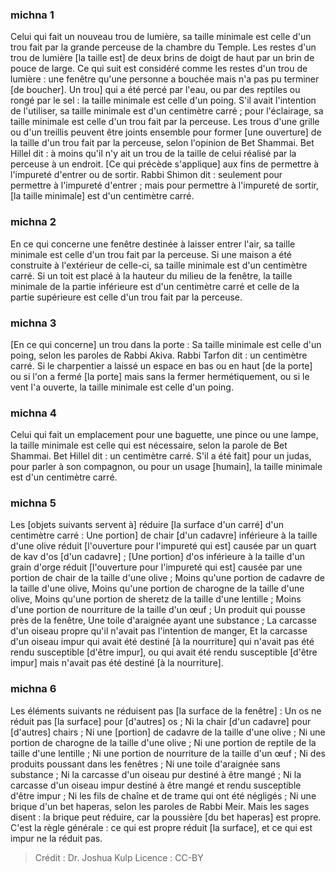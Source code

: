 
### michna 1
Celui qui fait un nouveau trou de lumière, sa taille minimale est celle d'un trou fait par la grande perceuse de la chambre du Temple. Les restes d'un trou de lumière [la taille est] de deux brins de doigt de haut par un brin de pouce de large. Ce qui suit est considéré comme les restes d'un trou de lumière : une fenêtre qu'une personne a bouchée mais n'a pas pu terminer [de boucher]. Un trou] qui a été percé par l'eau, ou par des reptiles ou rongé par le sel : la taille minimale est celle d'un poing. S'il avait l'intention de l'utiliser, sa taille minimale est d'un centimètre carré ; pour l'éclairage, sa taille minimale est celle d'un trou fait par la perceuse. Les trous d'une grille ou d'un treillis peuvent être joints ensemble pour former [une ouverture] de la taille d'un trou fait par la perceuse, selon l'opinion de Bet Shammai. Bet Hillel dit : à moins qu'il n'y ait un trou de la taille de celui réalisé par la perceuse à un endroit. [Ce qui précède s'applique] aux fins de permettre à l'impureté d'entrer ou de sortir. Rabbi Shimon dit : seulement pour permettre à l'impureté d'entrer ; mais pour permettre à l'impureté de sortir, [la taille minimale] est d'un centimètre carré.

### michna 2
En ce qui concerne une fenêtre destinée à laisser entrer l'air, sa taille minimale est celle d'un trou fait par la perceuse. Si une maison a été construite à l'extérieur de celle-ci, sa taille minimale est d'un centimètre carré. Si un toit est placé à la hauteur du milieu de la fenêtre, la taille minimale de la partie inférieure est d'un centimètre carré et celle de la partie supérieure est celle d'un trou fait par la perceuse.

### michna 3
[En ce qui concerne] un trou dans la porte : Sa taille minimale est celle d'un poing, selon les paroles de Rabbi Akiva. Rabbi Tarfon dit : un centimètre carré. Si le charpentier a laissé un espace en bas ou en haut [de la porte] ou si l'on a fermé [la porte] mais sans la fermer hermétiquement, ou si le vent l'a ouverte, la taille minimale est celle d'un poing.

### michna 4
Celui qui fait un emplacement pour une baguette, une pince ou une lampe, la taille minimale est celle qui est nécessaire, selon la parole de Bet Shammai. Bet Hillel dit : un centimètre carré. S'il a été fait] pour un judas, pour parler à son compagnon, ou pour un usage [humain], la taille minimale est d'un centimètre carré.

### michna 5
Les [objets suivants servent à] réduire [la surface d'un carré] d'un centimètre carré : Une portion] de chair [d'un cadavre] inférieure à la taille d'une olive réduit [l'ouverture pour l'impureté qui est] causée par un quart de kav d'os [d'un cadavre] ; [Une portion] d'os inférieure à la taille d'un grain d'orge réduit [l'ouverture pour l'impureté qui est] causée par une portion de chair de la taille d'une olive ; Moins qu'une portion de cadavre de la taille d'une olive, Moins qu'une portion de charogne de la taille d'une olive, Moins qu'une portion de sheretz de la taille d'une lentille ; Moins d'une portion de nourriture de la taille d'un œuf ; Un produit qui pousse près de la fenêtre, Une toile d'araignée ayant une substance ; La carcasse d'un oiseau propre qu'il n'avait pas l'intention de manger, Et la carcasse d'un oiseau impur qui avait été destiné [à la nourriture] qui n'avait pas été rendu susceptible [d'être impur], ou qui avait été rendu susceptible [d'être impur] mais n'avait pas été destiné [à la nourriture].

### michna 6
Les éléments suivants ne réduisent pas [la surface de la fenêtre] : Un os ne réduit pas [la surface] pour [d'autres] os ; Ni la chair [d'un cadavre] pour [d'autres] chairs ; Ni une [portion] de cadavre de la taille d'une olive ; Ni une portion de charogne de la taille d'une olive ; Ni une portion de reptile de la taille d'une lentille ; Ni une portion de nourriture de la taille d'un œuf ; Ni des produits poussant dans les fenêtres ; Ni une toile d'araignée sans substance ; Ni la carcasse d'un oiseau pur destiné à être mangé ; Ni la carcasse d'un oiseau impur destiné à être mangé et rendu susceptible d'être impur ; Ni les fils de chaîne et de trame qui ont été négligés ; Ni une brique d'un bet haperas, selon les paroles de Rabbi Meir. Mais les sages disent : la brique peut réduire, car la poussière [du bet haperas] est propre. C'est la règle générale : ce qui est propre réduit [la surface], et ce qui est impur ne la réduit pas.

>Crédit : Dr. Joshua Kulp
>Licence : CC-BY
